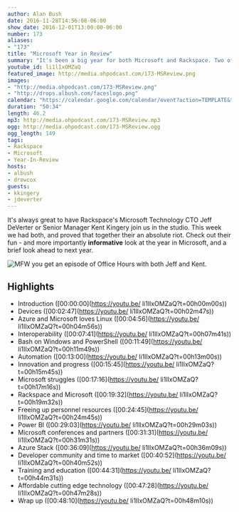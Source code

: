 ```yaml
---
author: Alan Bush
date: 2016-11-28T14:56:08-06:00
show_date: 2016-12-01T13:00:00-06:00
number: 173
aliases:
- "173"
title: "Microsoft Year in Review"
summary: "It's been a big year for both Microsoft and Rackspace. Two of our favorite Microsoft-focused Rackers, Jeff DeVerter and Kent Kingery join us live in the studio to chat about the year that was, and what to expect in 2017."
youtube_id: li1lIxOMZaQ
featured_image: http://media.ohpodcast.com/173-MSReview.png
images:
- "http://media.ohpodcast.com/173-MSReview.png"
- "http://drops.albush.com/faceslogo.png"
calendar: "https://calendar.google.com/calendar/event?action=TEMPLATE&tmeid=MGdlZm50Zjc5OTc4ZmE5YnVlMTJtOGJkdjAgZmxwOXFtZW9mYWYwNTM4anU1Y21sb3Vic29AZw&tmsrc=flp9qmeofaf0538ju5cmloubso%40group.calendar.google.com"
duration: "50:34"
length: 46.2
mp3: http://media.ohpodcast.com/173-MSReview.mp3
ogg: http://media.ohpodcast.com/173-MSReview.ogg
ogg_length: 149
tags:
- Rackspace
- Microsoft
- Year-In-Review
hosts:
- albush
- drewcox
guests:
- kkingery
- jdeverter
---
```


It's always great to have Rackspace's Microsoft Technology CTO Jeff DeVerter or Senior Manager Kent Kingery join us in the studio. This week we had both, and proved that together their an absolute riot. Check out their fun - and more importantly **informative** look at the year in Microsoft, and a brief look ahead to next year.

<!--more-->

![MFW you get an episode of Office Hours with both Jeff and Kent.](https://j.gifs.com/El1yLm.gif)

## Highlights

- Introduction ([00:00:00](https://youtu.be/ li1lIxOMZaQ?t=00h00m00s))
- Devices ([00:02:47](https://youtu.be/ li1lIxOMZaQ?t=00h02m47s))
- Azure and Microsoft loves Linux ([00:04:56](https://youtu.be/ li1lIxOMZaQ?t=00h04m56s))
- Interoperability ([00:07:41](https://youtu.be/ li1lIxOMZaQ?t=00h07m41s))
- Bash on Windows and PowerShell ([00:11:49](https://youtu.be/ li1lIxOMZaQ?t=00h11m49s))
- Automation ([00:13:00](https://youtu.be/ li1lIxOMZaQ?t=00h13m00s))
- Innovation and progress ([00:15:45](https://youtu.be/ li1lIxOMZaQ?t=00h15m45s))
- Microsoft struggles ([00:17:16](https://youtu.be/ li1lIxOMZaQ?t=00h17m16s))
- Rackspace and Microsoft ([00:19:32](https://youtu.be/ li1lIxOMZaQ?t=00h19m32s))
- Freeing up personnel resources ([00:24:45](https://youtu.be/ li1lIxOMZaQ?t=00h24m45s))
- Power BI ([00:29:03](https://youtu.be/ li1lIxOMZaQ?t=00h29m03s))
- Microsoft conferences and partners ([00:31:31](https://youtu.be/ li1lIxOMZaQ?t=00h31m31s))
- Azure Stack ([00:36:09](https://youtu.be/ li1lIxOMZaQ?t=00h36m09s))
- Developer community and time to market ([00:40:52](https://youtu.be/ li1lIxOMZaQ?t=00h40m52s))
- Training and education ([00:44:31](https://youtu.be/ li1lIxOMZaQ?t=00h44m31s))
- Affordable cutting edge technology ([00:47:28](https://youtu.be/ li1lIxOMZaQ?t=00h47m28s))
- Wrap up ([00:48:10](https://youtu.be/ li1lIxOMZaQ?t=00h48m10s))

